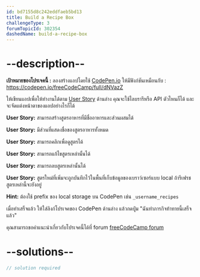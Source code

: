 ```yaml
---
id: bd7155d8c242eddfaeb5bd13
title: Build a Recipe Box
challengeType: 3
forumTopicId: 302354
dashedName: build-a-recipe-box
---
```


# --description--

**เป้าหมายของโปรเจคนี้ :** ลองสร้างแอปโดยใช้ [CodePen.io](https://codepen.io) ให้มีฟังก์ชันเหมือนกับ : <https://codepen.io/freeCodeCamp/full/dNVazZ>

ให้เขียนแอปเพื่อให้ทำงานได้ตาม [User Story](https://en.wikipedia.org/wiki/User_story) ด้านล่าง คุณจะใช้ไลบรารีหรือ API ตัวไหนก็ได้ และจะจัดแต่งหน้าตาของแอปอย่างไรก็ได้

**User Story:** สามารถสร้างสูตรอาหารที่มีชื่ออาหารและส่วนผสมได้

**User Story:** มีส่วนที่แสดงชื่อของสูตรอาหารทั้งหมด

**User Story:** สามารถคลิกเพื่อดูสูตรได้

**User Story:** สามารถแก้ไขสูตรเหล่านั้นได้

**User Story:** สามารถลบสูตรเหล่านั้นได้

**User Story:** สูตรใหม่ที่เพิ่มจะถูกบันทึกไว้ในพื้นที่เก็บข้อมูลของเบราว์เซอร์แบบ local ถ้ารีเฟรชสูตรเหล่านี้จะยังอยู่

**Hint:** ต้องใช้ prefix ของ local storage บน CodePen เช่น `_username_recipes`

เมื่อทำเสร็จแล้ว ให้ใส่ลิงก์โปรเจคของ CodePen ด้านล่าง แล้วกดปุุ่ม "ฉันทำภารกิจท้าทายนี้เสร็จแล้ว"

คุณสามารถขอคำแนะนำเกี่ยวกับโปรเจคนี้ได้ที่ forum [freeCodeCamp forum](https://forum.freecodecamp.org/c/project-feedback/409)

# --solutions--

```js
// solution required
```

